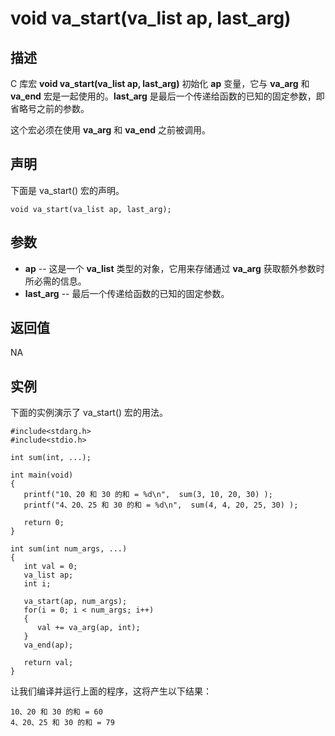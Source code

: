 # void va_start(va_list ap, last_arg)

## 描述

C 库宏 **void va_start(va_list ap, last_arg)** 初始化 **ap** 变量，它与 **va_arg** 和 **va_end** 宏是一起使用的。**last_arg** 是最后一个传递给函数的已知的固定参数，即省略号之前的参数。

这个宏必须在使用 **va_arg** 和 **va_end** 之前被调用。

## 声明

下面是 va_start() 宏的声明。

```
void va_start(va_list ap, last_arg);
```

## 参数

- **ap** -- 这是一个 **va_list** 类型的对象，它用来存储通过 **va_arg** 获取额外参数时所必需的信息。
- **last_arg** -- 最后一个传递给函数的已知的固定参数。

## 返回值

NA

## 实例

下面的实例演示了 va_start() 宏的用法。

```
#include<stdarg.h>
#include<stdio.h>

int sum(int, ...);

int main(void)
{
   printf("10、20 和 30 的和 = %d\n",  sum(3, 10, 20, 30) );
   printf("4、20、25 和 30 的和 = %d\n",  sum(4, 4, 20, 25, 30) );

   return 0;
}

int sum(int num_args, ...)
{
   int val = 0;
   va_list ap;
   int i;

   va_start(ap, num_args);
   for(i = 0; i < num_args; i++)
   {
      val += va_arg(ap, int);
   }
   va_end(ap);
 
   return val;
}
```

让我们编译并运行上面的程序，这将产生以下结果：

```
10、20 和 30 的和 = 60
4、20、25 和 30 的和 = 79
```